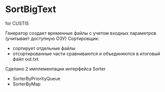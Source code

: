 # SortBigText
for CUSTIS

Генератор создает временные файлы с учетом входных параметров (учитывает доступную ОЗУ)
Сортировщик:
- сортирует отдельные файлы
- отсортированные части сравниваются и объединяются в итоговый файл out.txt

Сделано 2 имплементации интерфейса Sorter
- SorterByPriorityQueue
- SorterByMap

